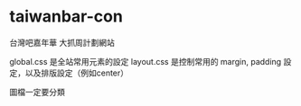 # taiwanbar-con
台灣吧嘉年華 大抓周計劃網站

global.css 是全站常用元素的設定
layout.css 是控制常用的 margin, padding 設定，以及排版設定（例如center）

圖檔一定要分類
